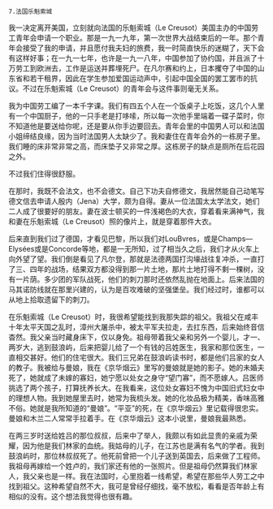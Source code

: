     7.法国乐魁索城 

   我一决定离开美国，立刻就向法国的乐魁索城（Le Creusot）美国主办的中国劳工青年会申请一个职业。那是一九一九年，第一次世界大战结束后的一年。那个青年会接受了我的申请，并且愿付我夫妇的旅费，我一时简直快乐的迷糊了，天下会有这样好事；在一九一七年，也许是一九一八年，中国参加了协约国，并且派了十万劳工到欧洲去，工作是运送并葬埋死尸。在凡尔赛和约上，日本攫夺了中国的山东省和若干租界，因此在学生参加爱国运动声中，引起中国全国的罢工罢市的抗议。不过在乐魁索城（Le Creusot）的青年会与这件事则毫无关系。

   我为中国劳工编了一本千字课。我们有四五个人在一个饭桌子上吃饭，这几个人里有一个中国厨子，他的一只手老是打哆嗦，所以每一次他手里端着一碟子菜时，你不知道他是要送给你呢，还是要从你手边要回去。青年会里的中国男人可以和法国小姐缔结良缘，因为当时法国男人太缺少了。我和妻住在青年会外的一栋房子里。我们睡的床非常非常之高，而床垫子又非常之厚。这栋房子的缺点是厕所在后花园之外。

   不过我们住得很舒服。

   在那时，我既不会法文，也不会德文。自己下功夫自修德文，我居然能自己动笔写德文信去申请人殷内（Jena）大学，颇为自得。妻从一位法国太太学法文，她们二人成了很要好的朋友。妻在波士顿买的一件浅褐色的大衣，穿着看来满神气，我和妻在乐魁索城（Le Creusot）照的像片上，就是穿着那件大衣。

   后来直到我们过了德国，才看见巴黎，所以我们对LouBvres，或是Champs—Elysées或是Concorde等地，都是一无所知，过了相当久之后，我们才从火车上向外望了望。我们倒是看见了凡尔登，那就是法德两国打沟壕战往复冲杀，一直打了三、四年的战场，结果双方都没得到那一片土地，那片土地打得不剩一棵树，没有一片荫。多少团的军队战死，他们的刺刀那时还依然乱抛在地面上。后来法国的马其诺防线就在那里兴建的，认为是百攻难破的坚强堡垒。我们经过时，谁都可以从地上拾取遗留下的刺刀。

   在乐魁索城（Le Creusot）时，我很希望能找到我那失踪的祖父。我祖父在咸丰十年太平天国之乱时，漳州大屠杀中，被太平军夫拉走，去扛东西，后来始终音信杳然。我父亲当时藏身床下，仅以身免。祖母带着我父亲和另外一个婴儿，才一、两岁大，逃到鼓浪屿，后来把婴儿给了一个有钱的吕姓医生，我家和那位医生，一直相交甚好。他们的住宅很大。我们三兄弟在鼓浪屿读书时，都是他们吕家的女人的教子。我被给与曼娘，我在《京华烟云》里写的曼娘就是她的影子。她的未婚夫死了，她就成了未嫁的寡妇，她宁愿以处女之身守“望门寡”，而不愿嫁人。吕医师挑选了两个孩子，打算抚养长大。在我看来，这位处女寡妇不愧为中国旧式妇女中的理想人物。我到她屋里去时，她常为我梳头发。她的化妆品极为精美，香味高雅不俗。她就是我所知道的“曼娘”。“平亚”的死，在《京华烟云》里记载得很忠实。曼娘和木兰二人常常手拉着手。在《京华烟云》这本小说里，曼娘我最熟悉。

   在两三岁时送给姓吕的那位叔叔，后来中了举人，我颇以有如此显贵的亲戚为荣耀，因为他是我们林家的血统。我姑母的儿子，在江苏也是满有名气的学者。我到鼓浪屿时，那位林叔叔死了。他死前曾把一个儿子送到英国去，后来做了工程师。我祖母再嫁给一个姓卢的，我们家还有他的一张照片。但是祖母仍然算我们林家人，我父亲也是一样。我在法国时，心里抱着一线希望，希望在那些华人劳工之中找到祖父。这种希望自然不大，我可是曾经仔细找，毫不放松，看看是否年龄上有相似的没有。这个想法我觉得也很有趣。

